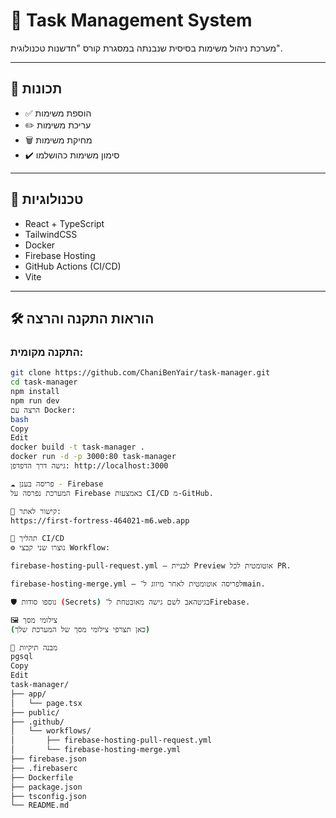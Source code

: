 # 📝 Task Management System

מערכת ניהול משימות בסיסית שנבנתה במסגרת קורס "חדשנות טכנולוגית".

---

## 🚀 תכונות

- ✅ הוספת משימות
- ✏️ עריכת משימות
- 🗑️ מחיקת משימות
- ✔️ סימון משימות כהושלמו

---

## 🧰 טכנולוגיות

- React + TypeScript
- TailwindCSS
- Docker
- Firebase Hosting
- GitHub Actions (CI/CD)
- Vite

---

## 🛠️ הוראות התקנה והרצה

### התקנה מקומית:
```bash
git clone https://github.com/ChaniBenYair/task-manager.git
cd task-manager
npm install
npm run dev
הרצה עם Docker:
bash
Copy
Edit
docker build -t task-manager .
docker run -d -p 3000:80 task-manager
גישה דרך הדפדפן: http://localhost:3000

☁️ פריסה בענן - Firebase
המערכת נפרסה על Firebase באמצעות CI/CD מ-GitHub.

🔗 קישור לאתר:
https://first-fortress-464021-m6.web.app

🔄 תהליך CI/CD
⚙️ נוצרו שני קבצי Workflow:

firebase-hosting-pull-request.yml – לבניית Preview אוטומטית לכל PR.

firebase-hosting-merge.yml – לפריסה אוטומטית לאחר מיזוג ל־main.

🛡️ נוספו סודות (Secrets) בגיטהאב לשם גישה מאובטחת ל־Firebase.

🖼️ צילומי מסך
(כאן תצרפי צילומי מסך של המערכת שלך)

📁 מבנה תיקיות
pgsql
Copy
Edit
task-manager/
├── app/
│   └── page.tsx
├── public/
├── .github/
│   └── workflows/
│       ├── firebase-hosting-pull-request.yml
│       └── firebase-hosting-merge.yml
├── firebase.json
├── .firebaserc
├── Dockerfile
├── package.json
├── tsconfig.json
└── README.md
